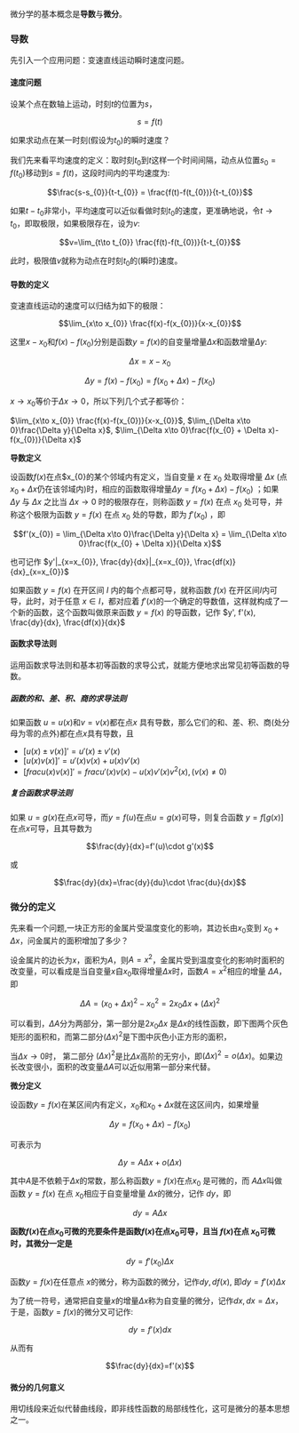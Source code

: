 微分学的基本概念是**导数**与**微分**。

### 导数

先引入一个应用问题：变速直线运动瞬时速度问题。

#### 速度问题

设某个点在数轴上运动，时刻$t$的位置为$s$，

$$s=f(t)$$

如果求动点在某一时刻(假设为$t_{0}$)的瞬时速度？


我们先来看平均速度的定义：取时刻$t_{0}$到$t$这样一个时间间隔，动点从位置$s_{0}=f(t_{0})$移动到$s=f(t)$，这段时间内的平均速度为:


$$\frac{s-s_{0}}{t-t_{0}} = \frac{f(t)-f(t_{0})}{t-t_{0}}$$

如果$t-t_{0}$非常小，平均速度可以近似看做时刻$t_{0}$的速度，更准确地说，令$t\to t_{0}$，即取极限，如果极限存在，设为$v$:


$$v=\lim_{t\to t_{0}} \frac{f(t)-f(t_{0})}{t-t_{0}}$$


此时，极限值$v$就称为动点在时刻$t_{0}$的(瞬时)速度。





#### 导数的定义



变速直线运动的速度可以归结为如下的极限：

$$\lim_{x\to x_{0}} \frac{f(x)-f(x_{0})}{x-x_{0}}$$


这里$x-x_{0}$和$f(x)-f(x_{0})$分别是函数$y=f(x)$的自变量增量$\Delta x$和函数增量$\Delta y$:

$$\Delta x = x-x_{0}$$


$$\Delta y = f(x)-f(x_{0})=f(x_{0}+\Delta x)-f(x_{0})$$


$x\to x_{0}$等价于$\Delta x\to 0$，所以下列几个式子都等价：

$\lim_{x\to x_{0}} \frac{f(x)-f(x_{0})}{x-x_{0}}$, $\lim_{\Delta x\to 0}\frac{\Delta y}{\Delta x}$, $\lim_{\Delta x\to 0}\frac{f(x_{0} + \Delta x)-f(x_{0})}{\Delta x}$



**导数定义**

设函数$f(x)$在点$x_{0}的某个邻域内有定义，当自变量 $x$ 在 $x_{0}$ 处取得增量 $\Delta x$ (点$x_{0}+\Delta x$仍在该邻域内)时，相应的函数取得增量$\Delta y=f(x_{0}+\Delta x)-f(x_{0})$ ；如果 $\Delta y$ 与 $\Delta x$ 之比当 $\Delta x \to 0$ 时的极限存在，则称函数 $y=f(x)$ 在点 $x_{0}$ 处可导，并称这个极限为函数 $y=f(x)$ 在点 $x_{0}$ 处的导数，即为 $f'(x_{0})$ ，即


$$f'(x_{0}) = \lim_{\Delta x\to 0}\frac{\Delta y}{\Delta x} = \lim_{\Delta x\to 0}\frac{f(x_{0} + \Delta x)}{\Delta x}$$

也可记作 $y'|_{x=x_{0}}, \frac{dy}{dx}|_{x=x_{0}}, \frac{df(x)}{dx}_{x=x_{0}}$



如果函数 $y=f(x)$ 在开区间 $I$ 内的每个点都可导，就称函数 $f(x)$ 在开区间$I$内可导，此时，对于任意 $x\in I$，都对应着 $f'(x)$的一个确定的导数值，这样就构成了一个新的函数，这个函数叫做原来函数  $y=f(x)$ 的导函数，记作 $y', f'(x), \frac{dy}{dx}, \frac{df(x)}{dx}$




#### 函数求导法则


运用函数求导法则和基本初等函数的求导公式，就能方便地求出常见初等函数的导数。


##### 函数的和、差、积、商的求导法则

如果函数 $u=u(x)$和$v=v(x)$都在点$x$ 具有导数，那么它们的和、差、积、商(处分母为零的点外)都在点$x$具有导数，且






* $[u(x)\pm v(x)]' = u'(x)\pm v'(x)$
* $[u(x)v(x)]'=u'(x)v(x) + u(x)v'(x)$
* $[frac{u(x)}{v(x)}]' = frac{u'(x)v(x)-u(x)v'(x)}{v^{2}(x)}, (v(x)\neq 0)$


##### 复合函数求导法则


如果 $u=g(x)$在点$x$可导，而$y=f(u)$在点$u=g(x)$可导，则复合函数 $y=f[g(x)]$在点$x$可导，且其导数为

$$\frac{dy}{dx}=f'(u)\cdot g'(x)$$

或

$$\frac{dy}{dx}=\frac{dy}{du}\cdot \frac{du}{dx}$$




### 微分的定义


先来看一个问题,一块正方形的金属片受温度变化的影响，其边长由$x_{0}$变到 $x_{0}+\Delta x$，问金属片的面积增加了多少？

设金属片的边长为$x$，面积为$A$，则$A=x^{2}$，金属片受到温度变化的影响时面积的改变量，可以看成是当自变量$x$自$x_{0}$取得增量$\Delta x$时，函数$A=x^{2}$相应的增量 $\Delta A$，即


$$\Delta A=(x_{0}+\Delta x)^{2}-x_{0}^{2}=2x_{0}\Delta x + (\Delta x)^{2}$$

可以看到，$\Delta A$分为两部分，第一部分是$2x_{0}\Delta x$ 是$\Delta x$的线性函数，即下图两个灰色矩形的面积和，而第二部分$(\Delta x)^{2}$是下图中灰色小正方形的面积，



当$\Delta x\to 0$时， 第二部分 $(\Delta x)^{2}$是比$\Delta x$高阶的无穷小，即$(\Delta x)^{2}=o(\Delta x)$。如果边长改变很小，面积的改变量$\Delta A$可以近似用第一部分来代替。


**微分定义**

设函数$y=f(x)$在某区间内有定义，$x_{0}$和$x_{0}+\Delta x$就在这区间内，如果增量 

$$\Delta y=f(x_{0}+\Delta x)-f(x_{0})$$

可表示为


$$\Delta y = A\Delta x + o(\Delta x )$$


其中$A$是不依赖于$\Delta x$的常数，那么称函数$y=f(x)$在点$x_{0}$ 是可微的，而 $A\Delta x$叫做函数 $y=f(x)$ 在点 $x_{0}$相应于自变量增量 $\Delta x$的微分，记作 $dy$，即

$$dy = A\Delta x$$


**函数$f(x)$在点$x_{0}$可微的充要条件是函数$f(x)$在点$x_{0}$可导，且当 $f(x)$在点 $x_{0}$可微时，其微分一定是**



$$dy=f'(x_{0})\Delta x$$



函数$y=f(x)$在任意点 $x$的微分，称为函数的微分，记作$dy, df(x)$, 即$dy=f'(x)\Delta x$

为了统一符号，通常把自变量$x$的增量$\Delta x$称为自变量的微分，记作$dx, dx=\Delta x$，于是，函数$y=f(x)$的微分又可记作:


$$dy=f'(x)dx$$

从而有



$$\frac{dy}{dx}=f'(x)$$


#### 微分的几何意义


用切线段来近似代替曲线段，即非线性函数的局部线性化，这可是微分的基本思想之一。








